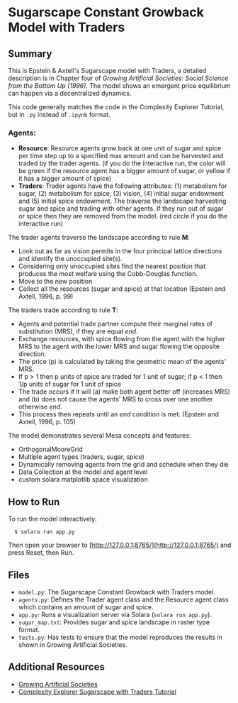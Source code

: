 # Sugarscape Constant Growback Model with Traders

## Summary

This is Epstein & Axtell's Sugarscape model with Traders, a detailed description is in Chapter four of
*Growing Artificial Societies: Social Science from the Bottom Up (1996)*. The model shows an emergent price equilibrium can happen via a decentralized dynamics.

This code generally matches the code in the Complexity Explorer Tutorial, but in `.py` instead of `.ipynb` format.

### Agents:

- **Resource**:  Resource agents grow back at one unit of sugar and spice per time step up to a specified max amount and can be harvested and traded by the trader agents.
  (if you do the interactive run, the color will be green if the resource agent has a bigger amount of sugar, or yellow if it has a bigger amount of spice)
- **Traders**: Trader agents have the following attributes: (1) metabolism for sugar, (2) metabolism for spice, (3) vision,
  (4) initial sugar endowment and (5) initial spice endowment. The traverse the landscape harvesting sugar and spice and
trading with other agents. If they run out of sugar or spice then they are removed from the model. (red circle if you do the interactive run)

The trader agents traverse the landscape according to rule **M**:
- Look out as far as vision permits in the four principal lattice directions and identify the unoccupied site(s).
- Considering only unoccupied sites find the nearest position that produces the most welfare using the Cobb-Douglas function.
- Move to the new position
- Collect all the resources (sugar and spice) at that location
(Epstein and Axtell, 1996, p. 99)

The traders trade according to rule **T**:
- Agents and potential trade partner compute their marginal rates of substitution (MRS), if they are equal *end*.
- Exchange resources, with spice flowing from the agent with the higher MRS to the agent with the lower MRS and sugar
flowing the opposite direction.
- The price (p) is calculated by taking the geometric mean of the agents' MRS.
- If p > 1 then p units of spice are traded for 1 unit of sugar; if p < 1 then 1/p units of sugar for 1 unit of spice
- The trade occurs if it will (a) make both agent better off (increases MRS) and (b) does not cause the agents' MRS to
cross over one another otherwise *end*.
- This process then repeats until an *end* condition is met.
(Epstein and Axtell, 1996, p. 105)

The model demonstrates several Mesa concepts and features:
 - OrthogonalMooreGrid
 - Multiple agent types (traders, sugar, spice)
 - Dynamically removing agents from the grid and schedule when they die
 - Data Collection at the model and agent level
 - custom solara matplotlib space visualization


## How to Run
To run the model interactively:

```
  $ solara run app.py
```

Then open your browser to [http://127.0.0.1:8765/](http://127.0.0.1:8765/) and press Reset, then Run.

## Files

* `model.py`: The Sugarscape Constant Growback with Traders model.
* `agents.py`: Defines the Trader agent class and the Resource agent class which contains an amount of sugar and spice.
* `app.py`: Runs a visualization server via Solara (`solara run app.py`).
* `sugar_map.txt`: Provides sugar and spice landscape in raster type format.
* `tests.py`: Has tests to ensure that the model reproduces the results in shown in Growing Artificial Societies.

## Additional Resources

- [Growing Artificial Societies](https://mitpress.mit.edu/9780262550253/growing-artificial-societies/)
- [Complexity Explorer Sugarscape with Traders Tutorial](https://www.complexityexplorer.org/courses/172-agent-based-models-with-python-an-introduction-to-mesa)

